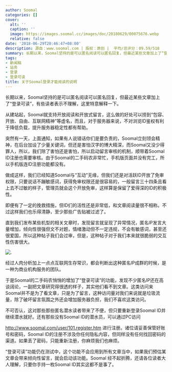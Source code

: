 ```yaml
---
author: Soomal
categories: []
cover:
  alt: ''
  caption: ''
  image: https://images.soomal.cc/images/doc/20180629/00075676.webp
  relative: false
date: '2018-06-29T20:46:47+08:00'
description: 源自：www.soomal.com | 版权：原创 |  平均/总评分：09.59/518
summary: 长期以来，Soomal坚持的是可以匿名阅读可以匿名回复，但最近某些文章加上了“登录可读”，有些读者表示不理解，这里特意解释一下。
tags:
- 新闻稿
- 站务
- 登录
- 登录可读
title: 关于Soomal登录才能阅读的说明
---
```


长期以来，Soomal坚持的是可以匿名阅读可以匿名回复，但最近某些文章加上了“登录可读”，有些读者表示不理解，这里特意解释一下。

从建站起，Soomal就支持开放阅读和开放式留言，这么做的好处可以捞到“包容、开放、自由、互联网精神”等虚名，而且，对于服务器来说，不对浏览ID鉴权有利于降低负载，提升服务器稳定性都有帮助。

突然有一天，上面通知，如果有人说错话你们是要负责的，Soomal立刻领会精神，在后台加设了少量关键词，但还是害怕汉字的博大精深，而Soomal又没少得罪人，所以，我们除了害怕还是害怕，所以启动留言审核的机制，顺带着Soomal ID注册也需要审核。由于Soomal的二手码农非常忙，手机版页面并没有完工，所以手机版连ID注册功能都没有。

做成这样，我们已经知道Soomal与“互动”无缘，但我们还是对活跃ID开放了免审权限，只要说话不蹦敏感词，获得免审权限还是很容易的，一般留言三十四条且看上去不过敏的样子，管理员就会这个开放免审，这样算是保留了爱得深的ID的积极性。

即便有了一定的挽救措施，但ID们的活性还是非常低，和文章阅读量很不相称。不过这样我们也乐得清静，至少那些广告贴被过滤了。

直到我们发布某些机型的相关文章时，发现留言就呈现了异常情况，匿名IP发言大量增加，倾向性很强但文不对题，情绪激动但不一定违规，不会有敏感词，甚至还很爱国，所以这种帖子我们会过审，但是，这种帖子对于我们本来就很脆弱的交互性伤害很大。

![.](https://images.soomal.cc/images/doc/20180629/00075675_01.webp)




经过人肉分析加上一点点互联网生存常识，都会判断出这种匿名IP成群的时候，是一种为商业机构服务的团队。

于是Soomal的二手码农悄悄的增加了“登录可读”的功能，发现不少匿名IP还在高谈阔论，一副把文章研究得很透的样子，其实他们看不到文章。这类访问来Soomal并不是为了看文章，只是为了留言，这种访问量对我们来说就是垃圾流量，除了破坏留言氛围之外还会增加服务器负担，我们不喜欢这类访问。

不可否认，这对那些那些匿名潜水读者带来了不便，但只要重新登录Soomal ID并继续潜水就好。还有那些没有Soomal ID的潜水员，可以通过PC访问

http://www.soomal.com/user/101.register.htm
进行注册。诸位请妥善保管好账号和密码，Soomal ID的注册不涉及你任何隐私内容，但同样没有任何找回密码的渠道。如果丢了密码，只能重新注册，你麻烦我们也麻烦。

“登录可读”功能仍在测试中，这个功能不会应用到所有文章当中，如果我们预估某文章会带来倾向性留言，就会启动该功能。Soomal 经不起折腾，还请各位读者大人理解，只要你手持一枚Soomal ID其实这都不是事了。
